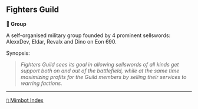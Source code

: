 ## Fighters Guild

**🪪 Group**

A self-organised military group founded by 4 prominent sellswords: AlexxDev, Eldar, Revalx and Dino on Eon 690.

Synopsis:
> _Fighters Guild sees its goal in allowing sellswords of all kinds get support both on and out of the battlefield, while at the same time maximizing profits for the Guild members by selling their services to warring factions._

-----
[`📑` Mimbot Index](<https://zeithalt.github.io/r/#ee30>)
<!---
keywords: battle, dino, sw
-->